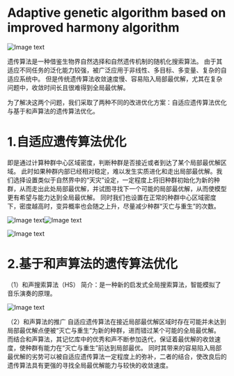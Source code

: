 # Adaptive genetic algorithm based on improved harmony algorithm

![Image text](https://github.com/KenyonZhao233/An-improved-genetic-algorithm-based-on-harmony-algorithm/blob/master/图片/1.png)
  
  遗传算法是一种借鉴生物界自然选择和自然遗传机制的随机化搜索算法。
  由于其适应不同任务的泛化能力较强，被广泛应用于非线性、多目标、多变量、复杂的自适应系统中。
  但是传统遗传算法收敛速度慢、容易陷入局部最优解，尤其在复杂问题中，收敛时间长且很难得到全局最优解。
  
  为了解决这两个问题，我们采取了两种不同的改进优化方案：自适应遗传算法优化与基于和声算法的遗传算法优化。
  
  # 1.自适应遗传算法优化
  即是通过计算种群中心区域密度，判断种群是否接近或者到达了某个局部最优解区域。
  此时如果种群内部已经相对稳定，难以发生实质进化和走出局部最优解。我们选择设置类似于自然界中的“天灾”设定，一定程度上将旧种群初始化为新的种群，从而走出此处局部最优解，并试图寻找下一个可能的局部最优解，从而使模型更有希望与能力达到全局最优解。
  同时我们也设置在正常的种群中心区域密度下，密度越高时，变异概率也会随之上升，尽量减少种群“灭亡与重生”的次数。
  
![Image text](https://github.com/KenyonZhao233/An-improved-genetic-algorithm-based-on-harmony-algorithm/blob/master/图片/2.png)![Image text](https://github.com/KenyonZhao233/An-improved-genetic-algorithm-based-on-harmony-algorithm/blob/master/图片/3.png)

![Image text](https://github.com/KenyonZhao233/An-improved-genetic-algorithm-based-on-harmony-algorithm/blob/master/图片/4.PNG)


# 2.基于和声算法的遗传算法优化
（1）和声搜索算法（HS）
  简介：是一种新的启发式全局搜索算法，智能模拟了音乐演奏的原理。
  
 ![Image text](https://github.com/KenyonZhao233/An-improved-genetic-algorithm-based-on-harmony-algorithm/blob/master/图片/5.png)
 
（2）和声算法的推广
  自适应遗传算法在接近局部最优解区域时存在可能并未达到局部最优解点便被“灭亡与重生”为新的种群，进而错过某个可能的全局最优解。
  而结合和声算法，其记忆库中的优秀和声不断参加迭代，保证着最优解的收敛速度，使种群有能力在“灭亡与重生”前达到局部最优。
  同时其带来的容易陷入局部最优解的劣势可以被自适应遗传算法一定程度上的弥补，二者的结合，使改良后的遗传算法具有更强的寻找全局最优解能力与较快的收敛速度。
